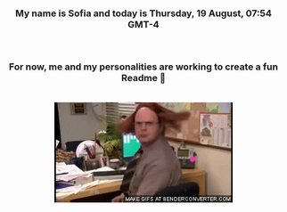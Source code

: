 


<div align="center">
<h3 >My name is Sofia and today is Thursday, 19 August, 07:54 GMT-4</h3><br>
<h3 >For now, me and my personalities are working to create a fun Readme 👋
</h3><br>
<img src='img/dwight.gif' alt='working...'/>
</div>
